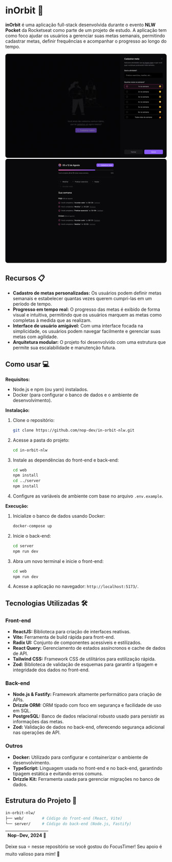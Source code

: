 # inOrbit :rocket:

**inOrbit** é uma aplicação full-stack desenvolvida durante o evento **NLW Pocket** da Rocketseat como parte de um projeto de estudo. A aplicação tem como foco ajudar os usuários a gerenciar suas metas semanais, permitindo cadastrar metas, definir frequências e acompanhar o progresso ao longo do tempo.

<img src="./github-assets/1.png">
<img src="./github-assets/2.png">

## Recursos :clipboard:

* **Cadastro de metas personalizadas:** Os usuários podem definir metas semanais e estabelecer quantas vezes querem cumpri-las em um período de tempo.
* **Progresso em tempo real:** O progresso das metas é exibido de forma visual e intuitiva, permitindo que os usuários marquem as metas como completas à medida que as realizam.
* **Interface de usuário amigável:** Com uma interface focada na simplicidade, os usuários podem navegar facilmente e gerenciar suas metas com agilidade.
* **Arquitetura modular:** O projeto foi desenvolvido com uma estrutura que permite sua escalabilidade e manutenção futura.

## Como usar :computer:

**Requisitos:**

* Node.js e npm (ou yarn) instalados.
* Docker (para configurar o banco de dados e o ambiente de desenvolvimento).

**Instalação:**

1. Clone o repositório:

   ```bash
   git clone https://github.com/nop-dev/in-orbit-nlw.git
   ```

2. Acesse a pasta do projeto:

   ```bash
   cd in-orbit-nlw
   ```

3. Instale as dependências do front-end e back-end:

   ```bash
   cd web
   npm install
   cd ../server
   npm install
   ```

4. Configure as variáveis de ambiente com base no arquivo `.env.example`.

**Execução:**

1. Inicialize o banco de dados usando Docker:

   ```bash
   docker-compose up
   ```

2. Inicie o back-end:

   ```bash
   cd server
   npm run dev
   ```

3. Abra um novo terminal e inicie o front-end:

   ```bash
   cd web
   npm run dev
   ```

4. Acesse a aplicação no navegador: `http://localhost:5173/`.

## Tecnologias Utilizadas :hammer_and_wrench:

### Front-end

* **ReactJS:** Biblioteca para criação de interfaces reativas.
* **Vite:** Ferramenta de build rápida para front-end.
* **Radix UI:** Conjunto de componentes acessíveis e estilizados.
* **React Query:** Gerenciamento de estados assíncronos e cache de dados de API.
* **Tailwind CSS:** Framework CSS de utilitários para estilização rápida.
* **Zod:** Biblioteca de validação de esquemas para garantir a tipagem e integridade dos dados no front-end.

### Back-end

* **Node.js & Fastify:** Framework altamente performático para criação de APIs.
* **Drizzle ORM:** ORM tipado com foco em segurança e facilidade de uso em SQL.
* **PostgreSQL:** Banco de dados relacional robusto usado para persistir as informações das metas.
* **Zod:** Validação de dados no back-end, oferecendo segurança adicional nas operações de API.

### Outros

* **Docker:** Utilizado para configurar e containerizar o ambiente de desenvolvimento.
* **TypeScript:** Linguagem usada no front-end e no back-end, garantindo tipagem estática e evitando erros comuns.
* **Drizzle Kit:** Ferramenta usada para gerenciar migrações no banco de dados.

## Estrutura do Projeto :file_folder:

```bash
in-orbit-nlw/
├── web/        # Código do front-end (React, Vite)
└── server/     # Código do back-end (Node.js, Fastify)
```

| Nop-Dev, 2024 :rocket: |
| --- |

Deixe sua ⭐️ nesse repositório se você gostou do FocusTimer! Seu apoio é muito valioso para mim! 🚀
